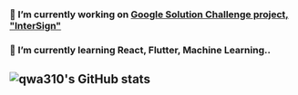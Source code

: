 ### 🚀 I’m currently working on [Google Solution Challenge project, "InterSign"](https://developers.google.com/community/dsc-solution-challenge/winners)
### 🌱 I’m currently learning React, Flutter, Machine Learning..

## ![qwa310's GitHub stats](https://github-readme-stats.vercel.app/api?username=qwa310&show_icons=true&theme=nightowl)


<!--
### Hi there 👋,  
I'm currently studying in the Department of IT Convergence and Application Engineering from Pukyong National University.
Skills: PYTHON / FLUTTER / KOTLIN / JAVA
- 🔭 I’m currently working on Stock-King project 
- 🌱 I’m currently learning React, Flutter, Machine Learning.. 
[<img src='https://cdn.jsdelivr.net/npm/simple-icons@3.0.1/icons/github.svg' alt='github' height='40'>](https://github.com/qwa310)  
![GitHub stats](https://github-readme-stats.vercel.app/api?username=qwa310&show_icons=true)  
![GitHub Activity Graph](https://activity-graph.herokuapp.com/graph?username=qwa310)  
-->

